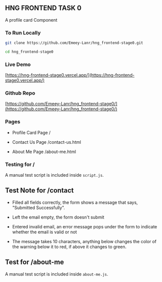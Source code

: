 ## HNG FRONTEND TASK 0
A profile card Component

### To Run Locally

```bash
git clone https://github.com/Emeey-Lanr/hng_frontend-stage0.git
```

``` bash
cd hng_frontend-stage0 
```
### Live Demo
[https://hng-frontend-stage0.vercel.app/](https://hng-frontend-stage0.vercel.app/)



### Github Repo
[https://github.com/Emeey-Lanr/hng_frontend-stage0/](https://github.com/Emeey-Lanr/hng_frontend-stage0/)


### Pages
- Profile Card Page /

- Contact Us Page /contact-us.html

- About Me Page /about-me.html


### Testing for /
A manual test script is included inside `script.js`.


## Test Note for /contact 
- Filled all fields correctly, the form shows a message that says, "Submitted Successfully".

- Left the email empty,  the form doesn't submit 

- Entered invalid email, an error message pops under the form to indicate whether the email is valid or not 

- The message takes  10 characters, anything below changes the color of the warning below it to red, if above it changes to green.


## Test for /about-me 
A manual test script is included inside `about-me.js`.


